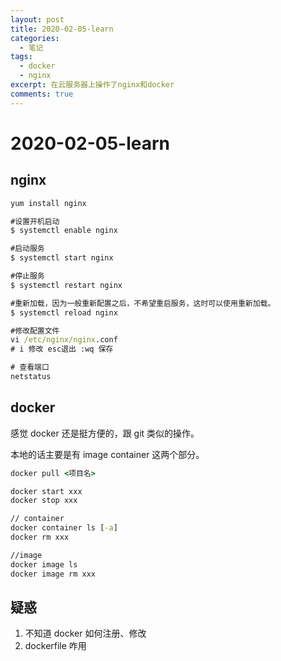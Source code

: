 ```yaml
---
layout: post
title: 2020-02-05-learn
categories: 
  - 笔记
tags:
  - docker
  - nginx
excerpt: 在云服务器上操作了nginx和docker
comments: true
---
```


# 2020-02-05-learn

## nginx

```cmd
yum install nginx

#设置开机启动
$ systemctl enable nginx

#启动服务
$ systemctl start nginx

#停止服务
$ systemctl restart nginx

#重新加载，因为一般重新配置之后，不希望重启服务，这时可以使用重新加载。
$ systemctl reload nginx

#修改配置文件
vi /etc/nginx/nginx.conf
# i 修改 esc退出 :wq 保存

# 查看端口
netstatus 
```

## docker

感觉 docker 还是挺方便的，跟 git 类似的操作。

本地的话主要是有 image container 这两个部分。

```cmd
docker pull <项目名>

docker start xxx
docker stop xxx

// container
docker container ls [-a]
docker rm xxx

//image
docker image ls
docker image rm xxx

```

## 疑惑

1. 不知道 docker 如何注册、修改 
2. dockerfile 咋用


